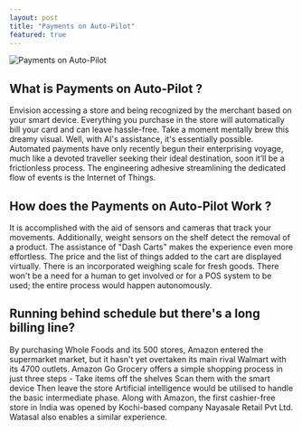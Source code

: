 ```yaml
---
layout: post
title: "Payments on Auto-Pilot"
featured: true
---
```

![Payments on Auto-Pilot](https://pensionbox.in/images/blog/posts/Auto-Pilot.png)

## What is Payments on Auto-Pilot ?

Envision accessing a store and being recognized by the merchant based on your smart device. Everything you purchase in the store will automatically bill your card and can leave hassle-free. Take a moment mentally brew this dreamy visual. Well, with AI's assistance, it's essentially possible. Automated payments have only recently begun their enterprising voyage, much like a devoted traveller seeking their ideal destination, soon it’ll be a frictionless process. The engineering adhesive streamlining the dedicated flow of events is the Internet of Things.

## How does the Payments on Auto-Pilot Work ?

It is accomplished with the aid of sensors and cameras that track your movements. Additionally, weight sensors on the shelf detect the removal of a product. The assistance of "Dash Carts" makes the experience even more effortless. The price and the list of things added to the cart are displayed virtually. There is an incorporated weighing scale for fresh goods. There won't be a need for a human to get involved or for a POS system to be used; the entire process would happen autonomously.

## Running behind schedule but there's a long billing line?

By purchasing Whole Foods and its 500 stores, Amazon entered the supermarket market, but it hasn't yet overtaken its main rival Walmart with its 4700 outlets. Amazon Go Grocery offers a simple shopping process in just three steps - Take items off the shelves Scan them with the smart device Then leave the store Artificial intelligence would be utilised to handle the basic intermediate phase. Along with Amazon, the first cashier-free store in India was opened by Kochi-based company Nayasale Retail Pvt Ltd. Watasal also enables a similar experience.
